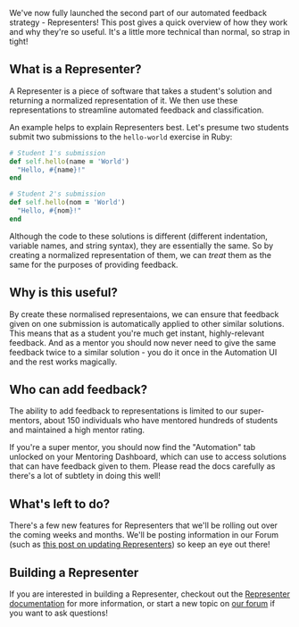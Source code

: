 We've now fully launched the second part of our automated feedback strategy - Representers!
This post gives a quick overview of how they work and why they're so useful. 
It's a little more technical than normal, so strap in tight!

## What is a Representer?

A Representer is a piece of software that takes a student's solution and returning a normalized representation of it. We then use these representations to streamline automated feedback and classification.

An example helps to explain Representers best. Let's presume two students submit two submissions to the `hello-world` exercise in Ruby:

```ruby
# Student 1's submission
def self.hello(name = 'World')
  "Hello, #{name}!"
end
```

```ruby
# Student 2's submission
def self.hello(nom = 'World')
  "Hello, #{nom}!"
end
```

Although the code to these solutions is different (different indentation, variable names, and string syntax), they are essentially the same. 
So by creating a normalized representation of them, we can _treat_ them as the same for the purposes of providing feedback.

## Why is this useful?

By create these normalised representaions, we can ensure that feedback given on one submission is automatically applied to other similar solutions.
This means that as a student you're much get instant, highly-relevant feedback. 
And as a mentor you should now never need to give the same feedback twice to a similar solution - you do it once in the Automation UI and the rest works magically.

## Who can add feedback?

The ability to add feedback to representations is limited to our super-mentors, about 150 individuals who have mentored hundreds of students and maintained a high mentor rating.

If you're a super mentor, you should now find the "Automation" tab unlocked on your Mentoring Dashboard, which can use to access solutions that can have feedback given to them.
Please read the docs carefully as there's a lot of subtlety in doing this well!

## What's left to do?

There's a few new features for Representers that we'll be rolling out over the coming weeks and months.
We'll be posting information in our Forum (such as [this post on updating Representers](https://forum.exercism.org/t/updating-representers/442)) so keep an eye out there!

## Building a Representer

If you are interested in building a Representer, checkout out the [Representer documentation](/docs/building/tooling/Representers) for more information, or start a new topic on [our forum](https://forum.exercism.org) if you want to ask questions!


